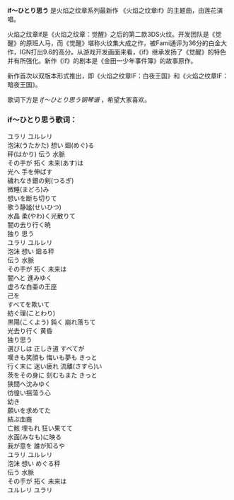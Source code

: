 

**if～ひとり思う** 是火焰之纹章系列最新作 《火焰之纹章if》的主题曲，由莲花演唱。

火焰之纹章if是《火焰之纹章：觉醒》之后的第二款3DS火纹。开发团队是《觉醒》的原班人马，而《觉醒》堪称火纹集大成之作，被Fami通评为36分的白金大作，IGN打出9.6的高分。从游戏开发画面来看，《if》继承发扬了《觉醒》的特色并有所强化。新作《if》的剧本是《金田一少年事件簿》的故事原作。

新作首次以双版本形式推出，即《火焰之纹章IF：白夜王国》和《火焰之纹章IF：暗夜王国》。

歌词下方是 _if～ひとり思う钢琴谱_ ，希望大家喜欢。

### if～ひとり思う歌词：

ユラリ ユルレリ  
泡沫(うたかた) 想い 廻(めぐ)る  
秤(はかり) 伝う 水脈  
その手が 拓く 未来(あす)は  
光へ 手を伸ばす  
穢れなき銀の剣(つるぎ)  
微睡(まどろ)み  
想いを断ち切りて  
歌う静謐(せいひつ)  
水晶 柔(やわ)く光散りて  
闇の去り行く暁  
独り 思う  
ユラリ ユルレリ  
泡沫 想い 廻る秤  
伝う 水脈  
その手が 拓く 未来は  
闇へと 進みゆく  
虚ろな白亜の王座  
己を  
すべてを欺いて  
紡ぐ理(ことわり)  
黒陽(こくよう) 鈍く 崩れ落ちて  
光去り行く 黄昏  
独り思う  
選びしは 正しき道 すべてが  
嘆きも笑顔も 悔いも夢も きっと  
行く末に 迷い疲れ 流離(さすら)い  
茨をその身に 刻むもまた きっと  
狭間へ沈みゆく  
彷徨い揺蕩う心  
幼き  
願いを求めてた  
結ぶ血裔  
亡骸 埋もれ 狂い果てて  
水面(みなも)に映る  
我が意を 誰が知るや  
ユラリ ユルレリ  
泡沫 想い めぐる秤  
伝う 水脈  
その手が 拓く 未来は  
ユルレリ ユラリ

